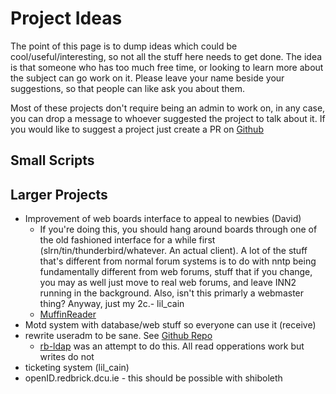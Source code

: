 # Project Ideas

The point of this page is to dump ideas which could be cool/useful/interesting,
so not all the stuff here needs to get done. The idea is that someone who has
too much free time, or looking to learn more about the subject can go work on
it. Please leave your name beside your suggestions, so that people can like ask
you about them.

Most of these projects don't require being an admin to work on, in any case, you
can drop a message to whoever suggested the project to talk about it. If you
would like to suggest a project just create a PR on
[Github](https://github.com/redbrick/docs/pulls)

## Small Scripts

## Larger Projects

- Improvement of web boards interface to appeal to newbies (David)
  - If you're doing this, you should hang around boards through one of the old
    fashioned interface for a while first (slrn/tin/thunderbird/whatever. An
    actual client). A lot of the stuff that's different from normal forum
    systems is to do with nntp being fundamentally different from web forums,
    stuff that if you change, you may as well just move to real web forums, and
    leave INN2 running in the background. Also, isn't this primarly a webmaster
    thing? Anyway, just my 2c.- lil_cain
  - [MuffinReader](https://github.com/Chewie/MuffinReader)
- Motd system with database/web stuff so everyone can use it (receive)
- rewrite useradm to be sane. See
  [Github Repo](https://github.com/redbrick/useradm/)
  - [rb-ldap](https://github.com/redbrick/rb-ldap) was an attempt to do this.
    All read opperations work but writes do not
- ticketing system (lil_cain)
- openID.redbrick.dcu.ie - this should be possible with shiboleth
